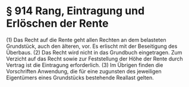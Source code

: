 # § 914 Rang, Eintragung und Erlöschen der Rente
(1) Das Recht auf die Rente geht allen Rechten an dem belasteten Grundstück, auch den älteren, vor. Es erlischt mit der Beseitigung des Überbaus.
(2) Das Recht wird nicht in das Grundbuch eingetragen. Zum Verzicht auf das Recht sowie zur Feststellung der Höhe der Rente durch Vertrag ist die Eintragung erforderlich.
(3) Im Übrigen finden die Vorschriften Anwendung, die für eine zugunsten des jeweiligen Eigentümers eines Grundstücks bestehende Reallast gelten.